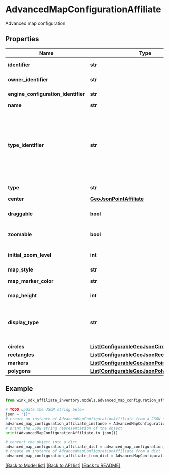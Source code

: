 # AdvancedMapConfigurationAffiliate

Advanced map configuration

## Properties

Name | Type | Description | Notes
------------ | ------------- | ------------- | -------------
**identifier** | **str** | Unique map identifier | 
**owner_identifier** | **str** | Map owner identifier | 
**engine_configuration_identifier** | **str** | Customization identifier | 
**name** | **str** | Name of map | 
**type_identifier** | **str** | Inventory type identifier. Either a single channel inventory identifier, a list identifier or a dynamic search identifier. | 
**type** | **str** | Type of blocking | 
**center** | [**GeoJsonPointAffiliate**](GeoJsonPointAffiliate.md) |  | 
**draggable** | **bool** | User can move around / pan the map | [default to True]
**zoomable** | **bool** | User can zoom in/out of the map | [default to True]
**initial_zoom_level** | **int** | Valid Google maps zoom level | 
**map_style** | **str** | Map style | 
**map_marker_color** | **str** | Map marker color | 
**map_height** | **int** | Map height in pixels | 
**display_type** | **str** | Indicate which initial values to display first on the front-facing card | [default to 'NATIVE']
**circles** | [**List[ConfigurableGeoJsonCircleAffiliate]**](ConfigurableGeoJsonCircleAffiliate.md) |  | [optional] 
**rectangles** | [**List[ConfigurableGeoJsonRectangleAffiliate]**](ConfigurableGeoJsonRectangleAffiliate.md) |  | [optional] 
**markers** | [**List[ConfigurableGeoJsonPointAffiliate]**](ConfigurableGeoJsonPointAffiliate.md) |  | [optional] 
**polygons** | [**List[ConfigurableGeoJsonPolygonAffiliate]**](ConfigurableGeoJsonPolygonAffiliate.md) |  | [optional] 

## Example

```python
from wink_sdk_affiliate_inventory.models.advanced_map_configuration_affiliate import AdvancedMapConfigurationAffiliate

# TODO update the JSON string below
json = "{}"
# create an instance of AdvancedMapConfigurationAffiliate from a JSON string
advanced_map_configuration_affiliate_instance = AdvancedMapConfigurationAffiliate.from_json(json)
# print the JSON string representation of the object
print(AdvancedMapConfigurationAffiliate.to_json())

# convert the object into a dict
advanced_map_configuration_affiliate_dict = advanced_map_configuration_affiliate_instance.to_dict()
# create an instance of AdvancedMapConfigurationAffiliate from a dict
advanced_map_configuration_affiliate_from_dict = AdvancedMapConfigurationAffiliate.from_dict(advanced_map_configuration_affiliate_dict)
```
[[Back to Model list]](../README.md#documentation-for-models) [[Back to API list]](../README.md#documentation-for-api-endpoints) [[Back to README]](../README.md)


